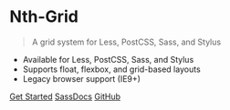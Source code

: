# Nth-Grid

<!-- > The world's most versatile CSS grid system -->
> A grid system for Less, PostCSS, Sass, and Stylus

- Available for Less, PostCSS, Sass, and Stylus
- Supports float, flexbox, and grid-based layouts
- Legacy browser support (IE9+)

[Get Started](index)
[SassDocs](/sassdoc ':ignore')
[GitHub](https://github.com/jhildenbiddle/nth-grid)
